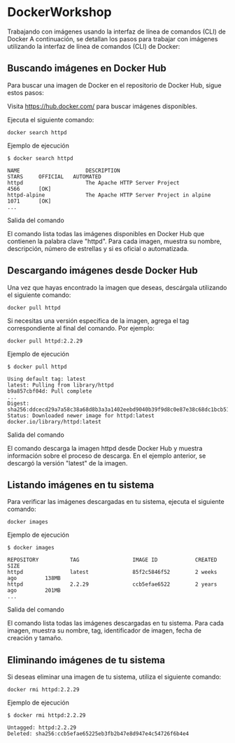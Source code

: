 # DockerWorkshop

Trabajando con imágenes usando la interfaz de línea de comandos (CLI) de Docker
A continuación, se detallan los pasos para trabajar con imágenes utilizando la interfaz de línea de comandos (CLI) de Docker:

## Buscando imágenes en Docker Hub
Para buscar una imagen de Docker en el repositorio de Docker Hub, sigue estos pasos:

Visita https://hub.docker.com/ para buscar imágenes disponibles.

Ejecuta el siguiente comando:

`docker search httpd`

Ejemplo de ejecución
```
$ docker search httpd

NAME                     DESCRIPTION                                     STARS     OFFICIAL   AUTOMATED
httpd                    The Apache HTTP Server Project                  4566      [OK]
httpd-alpine             The Apache HTTP Server Project in alpine       1071      [OK]
...
```


Salida del comando

El comando lista todas las imágenes disponibles en Docker Hub que contienen la palabra clave "httpd". Para cada imagen, muestra su nombre, descripción, número de estrellas y si es oficial o automatizada.

## Descargando imágenes desde Docker Hub
Una vez que hayas encontrado la imagen que deseas, descárgala utilizando el siguiente comando:

`docker pull httpd`

Si necesitas una versión específica de la imagen, agrega el tag correspondiente al final del comando. Por ejemplo:

`docker pull httpd:2.2.29`

Ejemplo de ejecución

```
$ docker pull httpd

Using default tag: latest
latest: Pulling from library/httpd
b9a857cbf04d: Pull complete
...
Digest: sha256:ddcecd29a7a58c38a68d8b3a3a1402eebd9040b39f9d8c0e87e38c68dc1bcb51
Status: Downloaded newer image for httpd:latest
docker.io/library/httpd:latest
```

Salida del comando

El comando descarga la imagen httpd desde Docker Hub y muestra información sobre el proceso de descarga. En el ejemplo anterior, se descargó la versión "latest" de la imagen.

## Listando imágenes en tu sistema

Para verificar las imágenes descargadas en tu sistema, ejecuta el siguiente comando:

`docker images`

Ejemplo de ejecución

```
$ docker images

REPOSITORY          TAG                 IMAGE ID            CREATED             SIZE
httpd               latest              85f2c5846f52        2 weeks ago         138MB
httpd               2.2.29              ccb5efae6522        2 years ago         201MB
...
```

Salida del comando

El comando lista todas las imágenes descargadas en tu sistema. Para cada imagen, muestra su nombre, tag, identificador de imagen, fecha de creación y tamaño.

## Eliminando imágenes de tu sistema

Si deseas eliminar una imagen de tu sistema, utiliza el siguiente comando:

`docker rmi httpd:2.2.29`

Ejemplo de ejecución

```
$ docker rmi httpd:2.2.29

Untagged: httpd:2.2.29
Deleted: sha256:ccb5efae65225eb3fb2b47e8d947e4c54726f6b4e4
```
